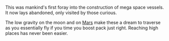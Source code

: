This was mankind's first foray into the construction of mega space vessels. It now lays abandoned, only visited by those curious.

The low gravity on the moon and on [Mars](Cydonia.md) make these a dream to traverse as you essentially fly if you time you boost pack just right. Reaching high places has never been easier.